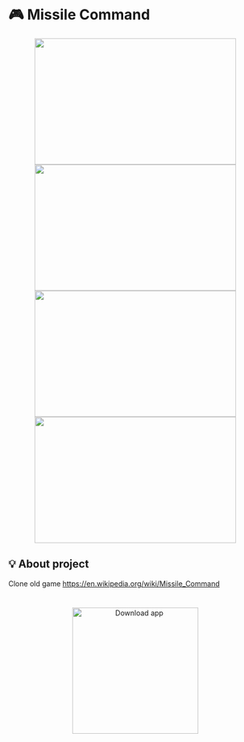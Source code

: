 # 🎮 Missile Command

<p float="left" align="center" padding="5" border-line=5px>
<img src="https://user-images.githubusercontent.com/51796886/211668682-ae141fd9-5e63-4725-835f-85fd8f7e1686.png" width="400" height="250" />
<img src="https://user-images.githubusercontent.com/51796886/211668686-7d2d67a4-83d2-45b0-ac03-852835a958cb.png" width="400" height="250" />
<img src="https://user-images.githubusercontent.com/51796886/211668688-36dc19a5-b816-49df-a21b-fe5900035f69.png" width="400" height="250" />
<img src="https://user-images.githubusercontent.com/51796886/211668690-c9e6aa57-db31-4397-8f6e-3f35abe767e0.png" width="400" height="250" />
</p>

## :bulb: About project
Clone old game https://en.wikipedia.org/wiki/Missile_Command
#
<p align="center">
  <a href="https://96games.itch.io/missile-command"> <img width="250" src="https://static.itch.io/images/badge-color.svg" alt="Download app"></a>
</p>

